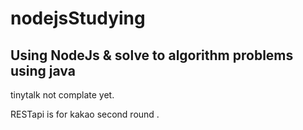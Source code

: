 # nodejsStudying

##  Using NodeJs & solve to algorithm problems using java 
tinytalk  not complate yet.

RESTapi is for kakao second round . 
